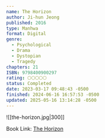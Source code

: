 ```yaml
---
name: The Horizon
author: Ji-hun Jeong
published: 2016
type: Manhwa
format: Digital
genre:
  - Psychological
  - Drama
  - Dystopian
  - Tragedy
chapters: 21
ISBN: 9798400900297
rating: 🌕🌕🌕🌕🌕
status: Completed
date: 2023-03-17 09:48:43 -0500
finished: 2024-06-16 16:57:53 -0500
updated: 2025-05-16 13:14:28 -0500
---
```


![[the-horizon.jpg|300]]

Book Link: [The Horizon](https://myanimelist.net/manga/125036/The_Horizon)
